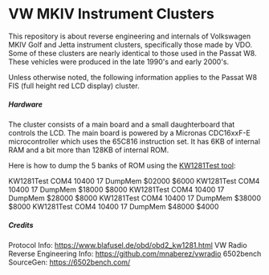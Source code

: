 # VW MKIV Instrument Clusters

This repository is about reverse engineering and internals of Volkswagen MKIV Golf and Jetta instrument clusters, specifically those made by VDO. Some of these clusters are nearly identical to those used in the Passat W8. These vehicles were produced in the late 1990's and early 2000's.

Unless otherwise noted, the following information applies to the Passat W8 FIS (full height red LCD display) cluster.

##### Hardware

The cluster consists of a main board and a small daughterboard that controls the LCD. The main board is powered by a Micronas CDC16xxF-E microcontroller which uses the 65C816 instruction set. It has 6KB of internal RAM and a bit more than 128KB of internal ROM.

Here is how to dump the 5 banks of ROM using the [KW1281Test tool](https://github.com/gmenounos/kw1281test):

KW1281Test COM4 10400 17 DumpMem $02000 $6000
KW1281Test COM4 10400 17 DumpMem $18000 $8000
KW1281Test COM4 10400 17 DumpMem $28000 $8000
KW1281Test COM4 10400 17 DumpMem $38000 $8000
KW1281Test COM4 10400 17 DumpMem $48000 $4000

##### Credits
Protocol Info: https://www.blafusel.de/obd/obd2_kw1281.html
VW Radio Reverse Engineering Info: https://github.com/mnaberez/vwradio
6502bench SourceGen: https://6502bench.com/
